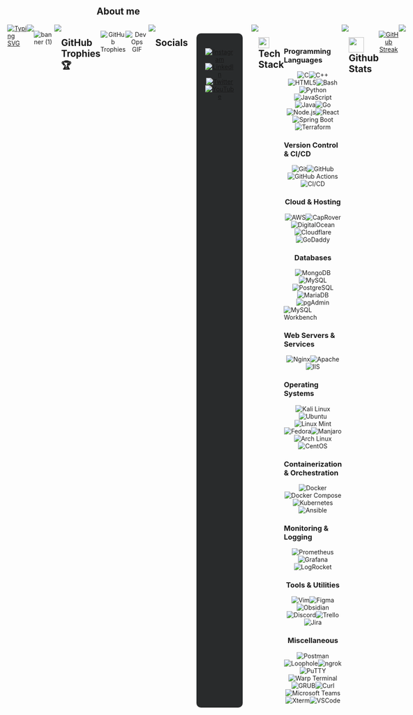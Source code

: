 ## **About me**  
<div style="display: flex; justify-content: center;">
  <a href="https://git.io/typing-svg">
    <img src="https://readme-typing-svg.herokuapp.com?font=Architects+Daughter&color=7AF79A&size=30&lines=Hey!+It's+Akhil!;I'm+a+DevOps+Enthusiast...;And+I'm+a+proud+Indian" alt="Typing SVG">
  </a>



<img src="https://user-images.githubusercontent.com/73097560/115834477-dbab4500-a447-11eb-908a-139a6edaec5c.gif">

![banner (1)](https://github.com/akhil2099/akhil2099/assets/136240934/246f25c6-73bb-4b1c-853b-c615b4d76ba8)

<img src="https://user-images.githubusercontent.com/73097560/115834477-dbab4500-a447-11eb-908a-139a6edaec5c.gif">

## **GitHub Trophies 🏆**
<div style="display: flex; justify-content: center; margin-bottom: 20px;">
   <p align="center"> 
      <img src="https://github-profile-trophy.vercel.app/?username=akhil2099&theme=darkhub&no-frame=true&no-bg=false&margin-w=4" alt="GitHub Trophies" />
   </p>
   <p align="center">
  <img src="https://media.giphy.com/media/NytMLKyiaIh6VH9SPm/giphy.gif" alt="DevOps GIF" />
   </p>
</div>
<br>
<img src="https://user-images.githubusercontent.com/73097560/115834477-dbab4500-a447-11eb-908a-139a6edaec5c.gif">
<br>

## **Socials**
<br>
<div style="display: flex; justify-content: center; background-color: #292b2c; padding: 20px; border-radius: 10px; margin: 20px;">
  <p align="center">
    <a href="https://instagram.com/_touch_some_grass">
      <img src="https://img.shields.io/badge/Instagram-%23E4405F.svg?style=for-the-badge&logo=Instagram&logoColor=white" alt="Instagram" />
    </a>
    <a href="https://linkedin.com/in/akhil-v-953b04275">
      <img src="https://img.shields.io/badge/LinkedIn-%230077B5.svg?style=for-the-badge&logo=linkedin&logoColor=white" alt="LinkedIn" />
    </a>
    <a href="https://twitter.com/@zeuz1234567890">
      <img src="https://img.shields.io/badge/Twitter-%231DA1F2.svg?style=for-the-badge&logo=Twitter&logoColor=white" alt="Twitter" />
    </a>
    <a href="https://youtube.com/@@shootogram7270">
      <img src="https://img.shields.io/badge/YouTube-%23FF0000.svg?style=for-the-badge&logo=YouTube&logoColor=white" alt="YouTube" />
    </a>
  </p>
</div>
<br>
<img src="https://user-images.githubusercontent.com/73097560/115834477-dbab4500-a447-11eb-908a-139a6edaec5c.gif">
<br>

## <img src="https://media2.giphy.com/media/QssGEmpkyEOhBCb7e1/giphy.gif?cid=ecf05e47a0n3gi1bfqntqmob8g9aid1oyj2wr3ds3mg700bl&rid=giphy.gif" width ="25"><b> Tech Stack</b>
<div style="display: flex; justify-content: center; align-items: center; flex-direction: column;">
   <p align="center"> 
       <h3>Programming Languages</h3>
       <div style="display: flex; flex-wrap: wrap; justify-content: center;">
           <img src="https://img.shields.io/badge/c-%2300599C.svg?style=for-the-badge&logo=c&logoColor=white" alt="C" />
           <img src="https://img.shields.io/badge/c++-%2300599C.svg?style=for-the-badge&logo=c%2B%2B&logoColor=white" alt="C++" />
           <img src="https://img.shields.io/badge/html5-%23E34F26.svg?style=for-the-badge&logo=html5&logoColor=white" alt="HTML5" />
           <img src="https://img.shields.io/badge/bash-%234EAA25.svg?style=for-the-badge&logo=gnu-bash&logoColor=white" alt="Bash" />
           <img src="https://img.shields.io/badge/python-3670A0?style=for-the-badge&logo=python&logoColor=ffdd54" alt="Python" />
           <img src="https://img.shields.io/badge/javascript-%23F7DF1E.svg?style=for-the-badge&logo=javascript&logoColor=black" alt="JavaScript" />
           <img src="https://img.shields.io/badge/java-%23ED8B00.svg?style=for-the-badge&logo=openjdk&logoColor=white" alt="Java" />
           <img src="https://img.shields.io/badge/go-%232748F3.svg?style=for-the-badge&logo=go&logoColor=white" alt="Go" />
           <img src="https://img.shields.io/badge/node.js-%2343853D.svg?style=for-the-badge&logo=node.js&logoColor=white" alt="Node.js" />
           <img src="https://img.shields.io/badge/react-%2361DAFB.svg?style=for-the-badge&logo=react&logoColor=black" alt="React" />
           <img src="https://img.shields.io/badge/springboot-%236DB33F.svg?style=for-the-badge&logo=spring&logoColor=white" alt="Spring Boot" />
           <img src="https://img.shields.io/badge/terraform-%235835CC.svg?style=for-the-badge&logo=terraform&logoColor=white" alt="Terraform" />
       </div>
       <h3>Version Control & CI/CD</h3>
       <div style="display: flex; flex-wrap: wrap; justify-content: center;">
           <img src="https://img.shields.io/badge/git-%23F05032.svg?style=for-the-badge&logo=git&logoColor=white" alt="Git" />
           <img src="https://img.shields.io/badge/github-%23121011.svg?style=for-the-badge&logo=github&logoColor=white" alt="GitHub" />
           <img src="https://img.shields.io/badge/GitHub%20Actions-%232671E5.svg?style=for-the-badge&logo=githubactions&logoColor=white" alt="GitHub Actions" />
           <img src="https://img.shields.io/badge/CI_CD-%2318A4A3.svg?style=for-the-badge&logo=ci&logoColor=white" alt="CI/CD" />
       </div>
       <h3>Cloud & Hosting</h3>
       <div style="display: flex; flex-wrap: wrap; justify-content: center;">
           <img src="https://img.shields.io/badge/aws-%23232F3E.svg?style=for-the-badge&logo=amazon-aws&logoColor=white" alt="AWS" />
           <img src="https://img.shields.io/badge/CapRover-%234EB3F2.svg?style=for-the-badge&logoColor=white" alt="CapRover" />
           <img src="https://img.shields.io/badge/digitalocean-%230A87F5.svg?style=for-the-badge&logo=digitalocean&logoColor=white" alt="DigitalOcean" />
           <img src="https://img.shields.io/badge/cloudflare-%230E78FF.svg?style=for-the-badge&logo=cloudflare&logoColor=white" alt="Cloudflare" />
           <img src="https://img.shields.io/badge/godaddy-%2300A318.svg?style=for-the-badge&logo=godaddy&logoColor=white" alt="GoDaddy" />
       </div>
       <h3>Databases</h3>
       <div style="display: flex; flex-wrap: wrap; justify-content: center;">
           <img src="https://img.shields.io/badge/mongodb-%234ea94b.svg?style=for-the-badge&logo=mongodb&logoColor=white" alt="MongoDB" />
           <img src="https://img.shields.io/badge/mysql-%2300f.svg?style=for-the-badge&logo=mysql&logoColor=white" alt="MySQL" />
           <img src="https://img.shields.io/badge/postgresql-%23316192.svg?style=for-the-badge&logo=postgresql&logoColor=white" alt="PostgreSQL" />
           <img src="https://img.shields.io/badge/mariadb-%23003571.svg?style=for-the-badge&logo=MariaDB&logoColor=white" alt="MariaDB" />
           <img src="https://img.shields.io/badge/pgAdmin-%23316192.svg?style=for-the-badge&logo=pgadmin&logoColor=white" alt="pgAdmin" />
           <img src="https://img.shields.io/badge/mysql%20workbench-%2300f.svg?style=for-the-badge&logo=mysql&logoColor=white" alt="MySQL Workbench" />
       </div>
       <h3>Web Servers & Services</h3>
       <div style="display: flex; flex-wrap: wrap; justify-content: center;">
           <img src="https://img.shields.io/badge/nginx-%23009639.svg?style=for-the-badge&logo=Nginx&logoColor=white" alt="Nginx" />
           <img src="https://img.shields.io/badge/apache-%23D22128.svg?style=for-the-badge&logo=Apache&logoColor=white" alt="Apache" />
           <img src="https://img.shields.io/badge/IIS-%23121011.svg?style=for-the-badge&logo=Microsoft&logoColor=white" alt="IIS" />
       </div>
       <h3>Operating Systems</h3>
       <div style="display: flex; flex-wrap: wrap; justify-content: center;">
           <img src="https://img.shields.io/badge/kali_linux-%23000000.svg?style=for-the-badge&logo=kali&logoColor=white" alt="Kali Linux" />
           <img src="https://img.shields.io/badge/ubuntu-%23E95420.svg?style=for-the-badge&logo=ubuntu&logoColor=white" alt="Ubuntu" />
           <img src="https://img.shields.io/badge/linux_mint-%2300B140.svg?style=for-the-badge&logo=linuxmint&logoColor=white" alt="Linux Mint" />
           <img src="https://img.shields.io/badge/fedora-%231D3557.svg?style=for-the-badge&logo=fedora&logoColor=white" alt="Fedora" />
           <img src="https://img.shields.io/badge/manjaro-%231B8E3F.svg?style=for-the-badge&logo=manjaro&logoColor=white" alt="Manjaro" />
           <img src="https://img.shields.io/badge/arch_linux-%2316C3FF.svg?style=for-the-badge&logo=archlinux&logoColor=white" alt="Arch Linux" />
           <img src="https://img.shields.io/badge/centos-%23E94E1A.svg?style=for-the-badge&logo=centos&logoColor=white" alt="CentOS" />
       </div>
       <h3>Containerization & Orchestration</h3>
       <div style="display: flex; flex-wrap: wrap; justify-content: center;">
           <img src="https://img.shields.io/badge/docker-%230db7ed.svg?style=for-the-badge&logo=docker&logoColor=white" alt="Docker" />
           <img src="https://img.shields.io/badge/docker_compose-%232494B8.svg?style=for-the-badge&logo=docker&logoColor=white" alt="Docker Compose" />
           <img src="https://img.shields.io/badge/kubernetes-%23326ce5.svg?style=for-the-badge&logo=kubernetes&logoColor=white" alt="Kubernetes" />
           <img src="https://img.shields.io/badge/ansible-%231A1918.svg?style=for-the-badge&logo=ansible&logoColor=white" alt="Ansible" />
       </div>
       <h3>Monitoring & Logging</h3>
       <div style="display: flex; flex-wrap: wrap; justify-content: center;">
           <img src="https://img.shields.io/badge/prometheus-%23E6522C.svg?style=for-the-badge&logo=prometheus&logoColor=white" alt="Prometheus" />
           <img src="https://img.shields.io/badge/grafana-%23F46800.svg?style=for-the-badge&logo=Grafana&logoColor=white" alt="Grafana" />
           <img src="https://img.shields.io/badge/logrocket-%23293346.svg?style=for-the-badge&logoColor=white" alt="LogRocket" />
       </div>
       <h3>Tools & Utilities</h3>
       <div style="display: flex; flex-wrap: wrap; justify-content: center;">
           <img src="https://img.shields.io/badge/vim-%23019733.svg?style=for-the-badge&logo=vim&logoColor=white" alt="Vim" />
           <img src="https://img.shields.io/badge/figma-%23F24E1E.svg?style=for-the-badge&logo=figma&logoColor=white" alt="Figma" />
           <img src="https://img.shields.io/badge/obsidian-%237D7D7D.svg?style=for-the-badge&logo=obsidian&logoColor=white" alt="Obsidian" />
           <img src="https://img.shields.io/badge/discord-%237288D8.svg?style=for-the-badge&logo=discord&logoColor=white" alt="Discord" />
           <img src="https://img.shields.io/badge/trello-%23026AA7.svg?style=for-the-badge&logo=trello&logoColor=white" alt="Trello" />
           <img src="https://img.shields.io/badge/jira-%230052CC.svg?style=for-the-badge&logo=jira&logoColor=white" alt="Jira" />
       </div>
       <h3>Miscellaneous</h3>
       <div style="display: flex; flex-wrap: wrap; justify-content: center;">
           <img src="https://img.shields.io/badge/postman-%23FF6C37.svg?style=for-the-badge&logo=postman&logoColor=white" alt="Postman" />
           <img src="https://img.shields.io/badge/loophole-%2327376F.svg?style=for-the-badge&logoColor=white" alt="Loophole" />
           <img src="https://img.shields.io/badge/ngrok-%23000000.svg?style=for-the-badge&logo=ngrok&logoColor=white" alt="ngrok" />
           <img src="https://img.shields.io/badge/putty-%233080C7.svg?style=for-the-badge&logo=putty&logoColor=white" alt="PuTTY" />
           <img src="https://img.shields.io/badge/warpt_terminal-%2325A2A5.svg?style=for-the-badge&logo=warp&logoColor=white" alt="Warp Terminal" />
           <img src="https://img.shields.io/badge/grub-%236A6AFF.svg?style=for-the-badge&logo=linux&logoColor=white" alt="GRUB" />
           <img src="https://img.shields.io/badge/curl-%23007396.svg?style=for-the-badge&logo=curl&logoColor=white" alt="Curl" />
           <img src="https://img.shields.io/badge/microsoft_teams-%23168C87.svg?style=for-the-badge&logo=microsoft-teams&logoColor=white" alt="Microsoft Teams" />
           <img src="https://img.shields.io/badge/xterm-%23824C24.svg?style=for-the-badge&logo=xterm&logoColor=white" alt="Xterm" />
           <img src="https://img.shields.io/badge/vscode-%230A1E2F.svg?style=for-the-badge&logo=visualstudiocode&logoColor=white" alt="VSCode" />
       </div>
   </p>
</div>

<br>
<img src="https://user-images.githubusercontent.com/73097560/115834477-dbab4500-a447-11eb-908a-139a6edaec5c.gif">
<br>

## <img src="https://media.giphy.com/media/iY8CRBdQXODJSCERIr/giphy.gif" width="35"><b> Github Stats </b>
<!-- Copy-paste in your Readme.md file -->
<p align="center">
  <a href="https://git.io/streak-stats"><img src="https://github-readme-streak-stats.herokuapp.com?user=akhil2099&theme=dracula&hide_border=true&border_radius=30&card_width=1000&card_height=200&fire=EB0000&stroke=17EB1A&currStreakNum=F6FF0A&sideNums=EBE769&excludeDaysLabel=60EAEB&border=3EFF35" alt="GitHub Streak" /></a>
</p>

<br>
<img src="https://user-images.githubusercontent.com/73097560/115834477-dbab4500-a447-11eb-908a-139a6edaec5c.gif">
<br>
<!-- Made with [OSS Insight](https://ossinsight.io/) -->


